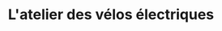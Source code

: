 ---
title: "L'atelier des vélos électriques"
url: /tours/latelier-des-velos-electriques/
shop: vélo
---